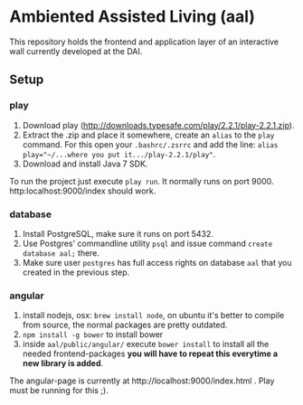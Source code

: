 Ambiented Assisted Living (aal)
===

This repository holds the frontend and application layer of an interactive wall currently developed at the DAI.

## Setup

### play

1. Download play (http://downloads.typesafe.com/play/2.2.1/play-2.2.1.zip).
2. Extract the .zip and place it somewhere, create an `alias` to the `play` command. For this open your `.bashrc/.zsrrc` and add the line: `alias play="~/...where you put it.../play-2.2.1/play"`.
3. Download and install Java 7 SDK.

To run the project just execute `play run`. It normally runs on port 9000. http:localhost:9000/index should work.

### database

1. Install PostgreSQL, make sure it runs on port 5432.
2. Use Postgres' commandline utility `psql` and issue command `create database aal;` there.
3. Make sure user `postgres` has full access rights on database `aal` that you created in the previous step.

### angular

1. install nodejs, osx: `brew install node`, on ubuntu it's better to compile from source, the normal packages are pretty outdated.
2. `npm install -g bower` to install bower
3. inside `aal/public/angular/` execute `bower install` to install all the needed frontend-packages **you will have to repeat this everytime a new library is added**.

The angular-page is currently at http://localhost:9000/index.html . Play must be running for this ;).


